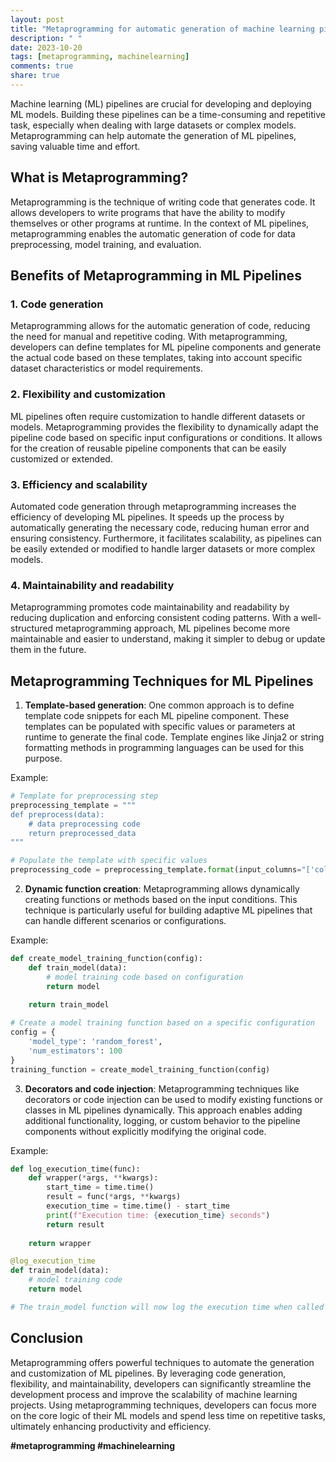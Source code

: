 ```yaml
---
layout: post
title: "Metaprogramming for automatic generation of machine learning pipelines"
description: " "
date: 2023-10-20
tags: [metaprogramming, machinelearning]
comments: true
share: true
---
```


Machine learning (ML) pipelines are crucial for developing and deploying ML models. Building these pipelines can be a time-consuming and repetitive task, especially when dealing with large datasets or complex models. Metaprogramming can help automate the generation of ML pipelines, saving valuable time and effort.

## What is Metaprogramming?

Metaprogramming is the technique of writing code that generates code. It allows developers to write programs that have the ability to modify themselves or other programs at runtime. In the context of ML pipelines, metaprogramming enables the automatic generation of code for data preprocessing, model training, and evaluation.

## Benefits of Metaprogramming in ML Pipelines

### 1. Code generation

Metaprogramming allows for the automatic generation of code, reducing the need for manual and repetitive coding. With metaprogramming, developers can define templates for ML pipeline components and generate the actual code based on these templates, taking into account specific dataset characteristics or model requirements.

### 2. Flexibility and customization

ML pipelines often require customization to handle different datasets or models. Metaprogramming provides the flexibility to dynamically adapt the pipeline code based on specific input configurations or conditions. It allows for the creation of reusable pipeline components that can be easily customized or extended.

### 3. Efficiency and scalability

Automated code generation through metaprogramming increases the efficiency of developing ML pipelines. It speeds up the process by automatically generating the necessary code, reducing human error and ensuring consistency. Furthermore, it facilitates scalability, as pipelines can be easily extended or modified to handle larger datasets or more complex models.

### 4. Maintainability and readability

Metaprogramming promotes code maintainability and readability by reducing duplication and enforcing consistent coding patterns. With a well-structured metaprogramming approach, ML pipelines become more maintainable and easier to understand, making it simpler to debug or update them in the future.

## Metaprogramming Techniques for ML Pipelines

1. **Template-based generation**: One common approach is to define template code snippets for each ML pipeline component. These templates can be populated with specific values or parameters at runtime to generate the final code. Template engines like Jinja2 or string formatting methods in programming languages can be used for this purpose.

Example:

```python
# Template for preprocessing step
preprocessing_template = """
def preprocess(data):
    # data preprocessing code
    return preprocessed_data
"""

# Populate the template with specific values
preprocessing_code = preprocessing_template.format(input_columns="['column1', 'column2']", output_columns="'column3'")
```

2. **Dynamic function creation**: Metaprogramming allows dynamically creating functions or methods based on the input conditions. This technique is particularly useful for building adaptive ML pipelines that can handle different scenarios or configurations.

Example:

```python
def create_model_training_function(config):
    def train_model(data):
        # model training code based on configuration
        return model
    
    return train_model

# Create a model training function based on a specific configuration
config = {
    'model_type': 'random_forest',
    'num_estimators': 100
}
training_function = create_model_training_function(config)
```

3. **Decorators and code injection**: Metaprogramming techniques like decorators or code injection can be used to modify existing functions or classes in ML pipelines dynamically. This approach enables adding additional functionality, logging, or custom behavior to the pipeline components without explicitly modifying the original code.

Example:

```python
def log_execution_time(func):
    def wrapper(*args, **kwargs):
        start_time = time.time()
        result = func(*args, **kwargs)
        execution_time = time.time() - start_time
        print(f"Execution time: {execution_time} seconds")
        return result
    
    return wrapper

@log_execution_time
def train_model(data):
    # model training code
    return model

# The train_model function will now log the execution time when called
```

## Conclusion

Metaprogramming offers powerful techniques to automate the generation and customization of ML pipelines. By leveraging code generation, flexibility, and maintainability, developers can significantly streamline the development process and improve the scalability of machine learning projects. Using metaprogramming techniques, developers can focus more on the core logic of their ML models and spend less time on repetitive tasks, ultimately enhancing productivity and efficiency.

**#metaprogramming #machinelearning**